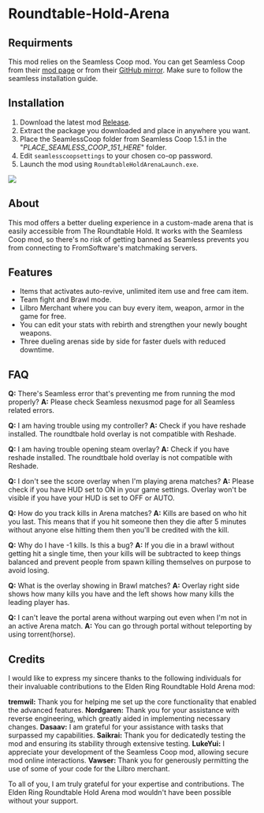 # Roundtable-Hold-Arena

## Requirments
This mod relies on the Seamless Coop mod. You can get Seamless Coop from their [mod page](https://www.nexusmods.com/eldenring/mods/510) or from their [GitHub mirror](https://github.com/LukeYui/EldenRingSeamlessCoopRelease/releases). Make sure to follow the seamless installation guide.

## Installation
1. Download the latest mod [Release](https://github.com/ClayAmore/Roundtable-Hold-Arena/releases).
2. Extract the package you downloaded and place in anywhere you want.
3. Place the SeamlessCoop folder from Seamless Coop 1.5.1 in the "_PLACE_SEAMLESS_COOP_151_HERE_" folder.
4. Edit `seamlesscoopsettings` to your chosen co-op password.
5. Launch the mod using `RoundtableHoldArenaLaunch.exe`.

<img src="https://staticdelivery.nexusmods.com/mods/4333/images/headers/3402_1685284742.jpg"/>

## About
This mod offers a better dueling experience in a custom-made arena that is easily accessible from The Roundtable Hold. It works with the Seamless Coop mod, so there's no risk of getting banned as Seamless prevents you from connecting to FromSoftware's matchmaking servers.

## Features
* Items that activates auto-revive, unlimited item use and free cam item.
* Team fight and Brawl mode.
* Lilbro Merchant where you can buy every item, weapon, armor in the game for free.
* You can edit your stats with rebirth and strengthen your newly bought weapons.
* Three dueling arenas side by side for faster duels with reduced downtime.

## FAQ
**Q:** There's Seamless error that's preventing me from running the mod properly?
**A:** Please check Seamless nexusmod page for all Seamless related errors.

**Q:** I am having trouble using my controller?
**A:** Check if you have reshade installed. The roundtbale hold overlay is not compatible with Reshade.

**Q:** I am having trouble opening steam overlay?
**A:** Check if you have reshade installed. The roundtbale hold overlay is not compatible with Reshade.

**Q:** I don't see the score overlay when I'm playing arena matches?
**A:** Please check if you have HUD set to ON in your game settings. Overlay won't be visible if you have your HUD is set to OFF or AUTO.

**Q:** How do you track kills in Arena matches?
**A:** Kills are based on who hit you last. This means that if you hit someone then they die after 5 minutes without anyone else hitting them then you'll be credited with the kill.

**Q:** Why do I have -1 kills. Is this a bug?
**A:** If you die in a brawl without getting hit a single time, then your kills will be subtracted to keep things balanced and prevent people from spawn killing themselves on purpose to avoid losing.

**Q:** What is the overlay showing in Brawl matches?
**A:** Overlay right side shows how many kills you have and the left shows how many kills the leading player has.

**Q:** I can't leave the portal arena without warping out even when I'm not in an active Arena match. 
**A:** You can go through portal without teleporting by using torrent(horse). 

## Credits
I would like to express my sincere thanks to the following individuals for their invaluable contributions to the Elden Ring Roundtable Hold Arena mod:

**tremwil:** Thank you for helping me set up the core functionality that enabled the advanced features.
**Nordgaren:** Thank you for your assistance with reverse engineering, which greatly aided in implementing necessary changes.
**Dasaav:** I am grateful for your assistance with tasks that surpassed my capabilities.
**Saikrai:** Thank you for dedicatedly testing the mod and ensuring its stability through extensive testing.
**LukeYui:** I appreciate your development of the Seamless Coop mod, allowing secure mod online interactions.
**Vawser:** Thank you for generously permitting the use of some of your code for the Lilbro merchant.

To all of you, I am truly grateful for your expertise and contributions. The Elden Ring Roundtable Hold Arena mod wouldn't have been possible without your support.
